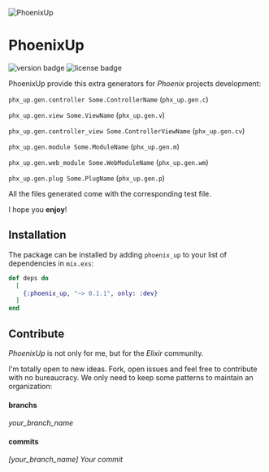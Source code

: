 ![PhoenixUp](https://github.com/henriquefernandez/phoenix_up/blob/master/priv/static/logo-small.png)

# PhoenixUp

![version badge](https://img.shields.io/hexpm/v/phoenix_up?style=flat-square) ![license badge](https://img.shields.io/github/license/henriquefernandez/phoenix_up?style=flat-square)

PhoenixUp provide this extra generators for *Phoenix* projects development:

`phx_up.gen.controller Some.ControllerName` (`phx_up.gen.c`)

`phx_up.gen.view Some.ViewName` (`phx_up.gen.v`)

`phx_up.gen.controller_view Some.ControllerViewName` (`phx_up.gen.cv`)

`phx_up.gen.module Some.ModuleName` (`phx_up.gen.m`)

`phx_up.gen.web_module Some.WebModuleName` (`phx_up.gen.wm`)

`phx_up.gen.plug Some.PlugName` (`phx_up.gen.p`)

All the files generated come with the corresponding test file.

I hope you **enjoy**!


## Installation

The package can be installed by adding `phoenix_up` to your list of dependencies in `mix.exs`:

```elixir
def deps do
  [
    {:phoenix_up, "~> 0.1.1", only: :dev}
  ]
end
```

## Contribute

*PhoenixUp* is not only for me, but for the *Elixir* community.

I'm totally open to new ideas. Fork, open issues and feel free to contribute with no bureaucracy. We only need to keep some patterns to maintain an organization:

#### branchs

*your_branch_name*

#### commits

*[your_branch_name] Your commit*

